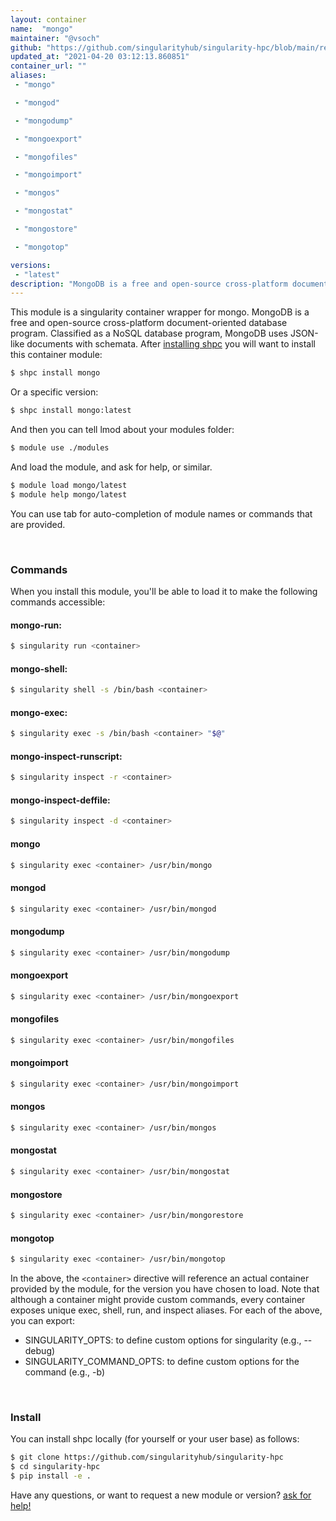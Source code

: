 ```yaml
---
layout: container
name:  "mongo"
maintainer: "@vsoch"
github: "https://github.com/singularityhub/singularity-hpc/blob/main/registry/mongo/container.yaml"
updated_at: "2021-04-20 03:12:13.860851"
container_url: ""
aliases:
 - "mongo"

 - "mongod"

 - "mongodump"

 - "mongoexport"

 - "mongofiles"

 - "mongoimport"

 - "mongos"

 - "mongostat"

 - "mongostore"

 - "mongotop"

versions:
 - "latest"
description: "MongoDB is a free and open-source cross-platform document-oriented database program. Classified as a NoSQL database program, MongoDB uses JSON-like documents with schemata."
---
```


This module is a singularity container wrapper for mongo.
MongoDB is a free and open-source cross-platform document-oriented database program. Classified as a NoSQL database program, MongoDB uses JSON-like documents with schemata.
After [installing shpc](#install) you will want to install this container module:

```bash
$ shpc install mongo
```

Or a specific version:

```bash
$ shpc install mongo:latest
```

And then you can tell lmod about your modules folder:

```bash
$ module use ./modules
```

And load the module, and ask for help, or similar.

```bash
$ module load mongo/latest
$ module help mongo/latest
```

You can use tab for auto-completion of module names or commands that are provided.

<br>

### Commands

When you install this module, you'll be able to load it to make the following commands accessible:

#### mongo-run:

```bash
$ singularity run <container>
```

#### mongo-shell:

```bash
$ singularity shell -s /bin/bash <container>
```

#### mongo-exec:

```bash
$ singularity exec -s /bin/bash <container> "$@"
```

#### mongo-inspect-runscript:

```bash
$ singularity inspect -r <container>
```

#### mongo-inspect-deffile:

```bash
$ singularity inspect -d <container>
```


#### mongo
       
```bash
$ singularity exec <container> /usr/bin/mongo
```


#### mongod
       
```bash
$ singularity exec <container> /usr/bin/mongod
```


#### mongodump
       
```bash
$ singularity exec <container> /usr/bin/mongodump
```


#### mongoexport
       
```bash
$ singularity exec <container> /usr/bin/mongoexport
```


#### mongofiles
       
```bash
$ singularity exec <container> /usr/bin/mongofiles
```


#### mongoimport
       
```bash
$ singularity exec <container> /usr/bin/mongoimport
```


#### mongos
       
```bash
$ singularity exec <container> /usr/bin/mongos
```


#### mongostat
       
```bash
$ singularity exec <container> /usr/bin/mongostat
```


#### mongostore
       
```bash
$ singularity exec <container> /usr/bin/mongorestore
```


#### mongotop
       
```bash
$ singularity exec <container> /usr/bin/mongotop
```



In the above, the `<container>` directive will reference an actual container provided
by the module, for the version you have chosen to load. Note that although a container
might provide custom commands, every container exposes unique exec, shell, run, and
inspect aliases. For each of the above, you can export:

 - SINGULARITY_OPTS: to define custom options for singularity (e.g., --debug)
 - SINGULARITY_COMMAND_OPTS: to define custom options for the command (e.g., -b)

<br>
  
### Install

You can install shpc locally (for yourself or your user base) as follows:

```bash
$ git clone https://github.com/singularityhub/singularity-hpc
$ cd singularity-hpc
$ pip install -e .
```

Have any questions, or want to request a new module or version? [ask for help!](https://github.com/singularityhub/singularity-hpc/issues)